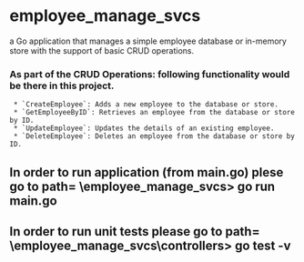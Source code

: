 # employee_manage_svcs
a Go application that manages a simple employee database or in-memory store with the support of basic CRUD operations.

### As part of the CRUD Operations: following functionality would be there in this project.
     * `CreateEmployee`: Adds a new employee to the database or store.
     * `GetEmployeeByID`: Retrieves an employee from the database or store by ID.
     * `UpdateEmployee`: Updates the details of an existing employee.
     * `DeleteEmployee`: Deletes an employee from the database or store by ID.

## In order to run application (from main.go) plese go to path= <folder>\employee_manage_svcs> go run main.go

## In order to run unit tests please go to path= <folder>\employee_manage_svcs\controllers> go test -v
